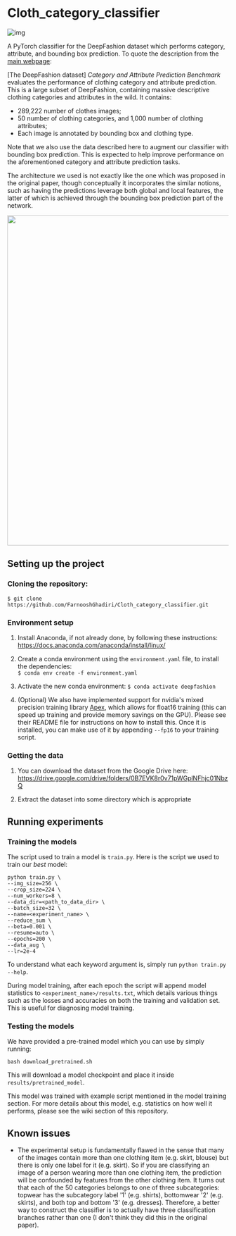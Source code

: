 # Cloth_category_classifier

![img](http://mmlab.ie.cuhk.edu.hk/projects/DeepFashion/attributes.jpg)

A PyTorch classifier for the DeepFashion dataset which performs category, attribute, and bounding box prediction. To quote the description from the [main webpage](http://mmlab.ie.cuhk.edu.hk/projects/DeepFashion.html):

[The DeepFashion dataset] *Category and Attribute Prediction Benchmark* evaluates the performance of clothing category and attribute prediction. This is a large subset of DeepFashion, containing massive descriptive clothing categories and attributes in the wild. It contains:
- 289,222 number of clothes images;
- 50 number of clothing categories, and 1,000 number of clothing attributes;
- Each image is annotated by bounding box and clothing type.

Note that we also use the data described here to augment our classifier with bounding box prediction. This is expected to help improve performance on the aforementioned category and attribute prediction tasks.

The architecture we used is not exactly like the one which was proposed in the original paper, though conceptually it incorporates the similar notions, such as having the predictions leverage both global and local features, the latter of which is achieved through the bounding box prediction part of the network.

<img src="https://user-images.githubusercontent.com/2417792/56816446-9086d900-6811-11e9-9afa-ce3787d50558.png" width=750 />


## Setting up the project

### Cloning the repository:
`$ git clone https://github.com/FarnooshGhadiri/Cloth_category_classifier.git`

### Environment setup

1. Install Anaconda, if not already done, by following these instructions:
https://docs.anaconda.com/anaconda/install/linux/  

2. Create a conda environment using the `environment.yaml` file, to install the dependencies:  
`$ conda env create -f environment.yaml`

3. Activate the new conda environment:
`$ conda activate deepfashion`

4. (Optional) We also have implemented support for nvidia's mixed precision training library [Apex](https://github.com/NVIDIA/apex), which allows for float16 training (this can speed up training and provide memory savings on the GPU). Please see their README file for instructions on how to install this. Once it is installed, you can make use of it by appending `--fp16` to your training script.

### Getting the data

1. You can download the dataset from the Google Drive here:
https://drive.google.com/drive/folders/0B7EVK8r0v71pWGplNFhjc01NbzQ

2. Extract the dataset into some directory which is appropriate

## Running experiments

### Training the models

The script used to train a model is `train.py`. Here is the script we used to train our *best* model:

```
python train.py \
--img_size=256 \
--crop_size=224 \
--num_workers=8 \
--data_dir=<path_to_data_dir> \
--batch_size=32 \
--name=<experiment_name> \
--reduce_sum \
--beta=0.001 \
--resume=auto \
--epochs=200 \
--data_aug \
--lr=2e-4
```

To understand what each keyword argument is, simply run `python train.py --help`.

During model training, after each epoch the script will append model statistics to `<experiment_name>/results.txt`, which details various things such as the losses and accuracies on both the training and validation set. This is useful for diagnosing model training.

### Testing the models

We have provided a pre-trained model which you can use by simply running:
```
bash download_pretrained.sh
```
This will download a model checkpoint and place it inside `results/pretrained_model`.

This model was trained with example script mentioned in the model training section. For more details about this model, e.g. statistics on how well it performs, please see the wiki section of this repository.

## Known issues

- The experimental setup is fundamentally flawed in the sense that many of the images contain more than one clothing item (e.g. skirt, blouse) but there is only one label for it (e.g. skirt). So if you are classifying an image of a person wearing more than one clothing item, the prediction will be confounded by features from the other clothing item. It turns out that each of the 50 categories belongs to one of three subcategories: topwear has the subcategory label '1' (e.g. shirts), bottomwear '2' (e.g. skirts), and both top and bottom '3' (e.g. dresses). Therefore, a better way to construct the classifier is to actually have three classification branches rather than one (I don't think they did this in the original paper).
